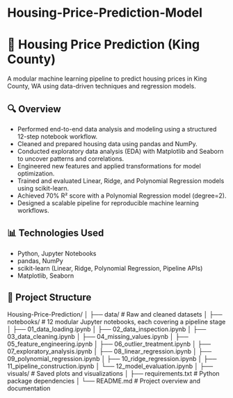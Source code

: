 # Housing-Price-Prediction-Model

# 🏡 Housing Price Prediction (King County)

A modular machine learning pipeline to predict housing prices in King County, WA using data-driven techniques and regression models.

## 🔍 Overview
- Performed end-to-end data analysis and modeling using a structured 12-step notebook workflow.
- Cleaned and prepared housing data using pandas and NumPy.
- Conducted exploratory data analysis (EDA) with Matplotlib and Seaborn to uncover patterns and correlations.
- Engineered new features and applied transformations for model optimization.
- Trained and evaluated Linear, Ridge, and Polynomial Regression models using scikit-learn.
- Achieved 70% R² score with a Polynomial Regression model (degree=2).
- Designed a scalable pipeline for reproducible machine learning workflows.

## 📊 Technologies Used
- Python, Jupyter Notebooks  
- pandas, NumPy  
- scikit-learn (Linear, Ridge, Polynomial Regression, Pipeline APIs)  
- Matplotlib, Seaborn  

## 🧱 Project Structure
Housing-Price-Prediction/
│
├── data/                      # Raw and cleaned datasets
│
├── notebooks/                 # 12 modular Jupyter notebooks, each covering a pipeline stage
│   ├── 01_data_loading.ipynb
│   ├── 02_data_inspection.ipynb
│   ├── 03_data_cleaning.ipynb
│   ├── 04_missing_values.ipynb
│   ├── 05_feature_engineering.ipynb
│   ├── 06_outlier_treatment.ipynb
│   ├── 07_exploratory_analysis.ipynb
│   ├── 08_linear_regression.ipynb
│   ├── 09_polynomial_regression.ipynb
│   ├── 10_ridge_regression.ipynb
│   ├── 11_pipeline_construction.ipynb
│   └── 12_model_evaluation.ipynb
│
├── visuals/                   # Saved plots and visualizations
│
├── requirements.txt           # Python package dependencies
│
└── README.md                  # Project overview and documentation
